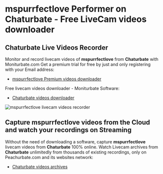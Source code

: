 # mspurrfectlove Performer on Chaturbate - Free LiveCam videos downloader

## Chaturbate Live Videos Recorder

Monitor and record livecam videos of **mspurrfectlove** from **Chaturbate** with Moniturbate.com
Get a premium trial for free by just and only registering with your Email address:
* [mspurrfectlove Premium videos downloader](https://moniturbate.com/request-demo-licence-key.html)

Free livecam videos downloader - Moniturbate Software:
* [Chaturbate videos downloader](https://moniturbate.com/moniturbate-download-software.html)

![mspurrfectlove livecam videos recorder](https://peachurnet.com/templates/moniturbate-software.png)


## Capture mspurrfectlove videos from the Cloud and watch your recordings on Streaming

Without the need of downloading a software, capture **mspurrfectlove** livecam videos from **Chaturbate** 100% online.
Watch Livecam archives from **Chaturbate** unlimitedly from thousands of existing recordings, only on Peachurbate.com and its websites network:
* [Chaturbate videos archives](https://peachurnet.com/)